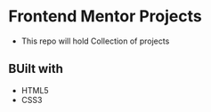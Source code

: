 # Frontend Mentor Projects

- This repo will hold Collection of projects

## BUilt with

- HTML5
- CSS3